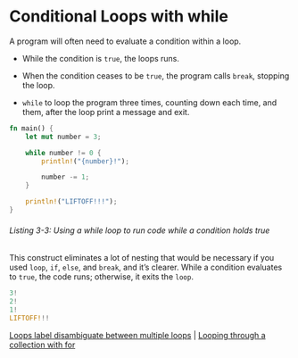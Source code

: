# Conditional Loops with while

A program will often need to evaluate a condition within a loop.

- While the condition is `true`, the loops runs.
- When the condition ceases to be `true`, the program calls `break`, stopping the loop.

- `while` to loop the program three times, counting down each time, and them, after the loop print a message and exit.

```rust
fn main() {
    let mut number = 3;

    while number != 0 {
        println!("{number}!");

        number -= 1;
    }

    println!("LIFTOFF!!!");
}
```

###### Listing 3-3: Using a while loop to run code while a condition holds true

This construct eliminates a lot of nesting that would be necessary if you used `loop`, `if`, `else`, and `break`, and it’s clearer. While a condition evaluates to `true`, the code runs; otherwise, it exits the `loop`.

```rs
3!
2!
1!
LIFTOFF!!!
```

[Loops label disambiguate between multiple loops](103-loops-label-disambiguate-between-multiple-loops.md) | [Looping through a collection with for](105-looping-through-a-collection-with-for.md)